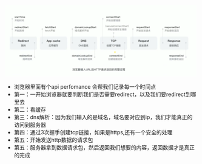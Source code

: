 ![img](./http/1-1.png)
- 浏览器里面有个api perfomance 会帮我们记录每一个时间点
- 第一：一开始浏览器就要判断我们是否需要redirect，以及我们要redirect到哪里去
- 第二：看缓存
- 第三：dns解析：因为我们输入的是域名，域名要对应到ip，我们才能真正的访问到服务器
- 第四：通过3次握手创建tcp链接，如果是https,还有一个安全的处理
- 第五：开始发送http数据的请求包
- 第五：服务器拿到数据请求包，然后返回我们想要的内容，返回数据才是真正的完成